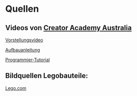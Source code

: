 # Quellen

## Videos von [Creator Academy Australia](https://www.youtube.com/@CreatorAcademyAustralia)

[Vorstellungsvideo](https://www.youtube.com/watch?v=MCVW2Uqanlw)

[Aufbauanleitung](https://www.youtube.com/watch?v=IiCZoNBiXc0)

[Programmier-Tutorial](https://www.youtube.com/watch?v=TupLmKkHMBU)

## Bildquellen Legobauteile: 

[Lego.com](https://www.lego.com/de-de)


